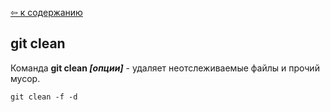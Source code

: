 [&#8678; к содержанию](./readme.md)

## git clean

Команда **git clean *[опции]*** - удаляет неотслеживаемые файлы и прочий мусор.

```bash=
git clean -f -d
```